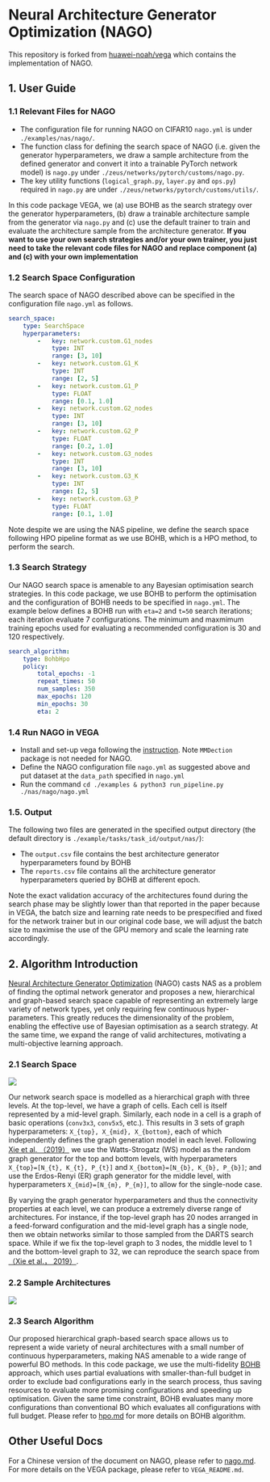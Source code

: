 # Neural Architecture Generator Optimization (NAGO)

This repository is forked from [huawei-noah/vega](https://github.com/huawei-noah/vega) which contains the implementation of NAGO.

## 1. User Guide

### 1.1 Relevant Files for NAGO
- The configuration file for running NAGO on CIFAR10 `nago.yml` is under `./examples/nas/nago/`.
- The function class for defining the search space of NAGO (i.e. given the generator hyperparameters, we draw a sample architecture from the defined generator and convert it into a trainable PyTorch network model) is `nago.py` under `./zeus/networks/pytorch/customs/nago.py`.
- The key utility functions (`logical_graph.py`, `layer.py` and `ops.py`) required in `nago.py` are under `./zeus/networks/pytorch/customs/utils/`.

In this code package VEGA, we (a) use BOHB as the search strategy over the generator hyperparameters, (b) draw a trainable architecture sample from the generator via `nago.py` and (c) use the default trainer to train and evaluate the architecture sample from the architecture generator. **If you want to use your own search strategies and/or your own trainer, you just need to take the relevant code files for NAGO and replace component (a) and (c) with your own implementation**

### 1.2 Search Space Configuration

The search space of NAGO described above can be specified in the configuration file `nago.yml` as follows.

```yaml
search_space:
    type: SearchSpace
    hyperparameters:
        -   key: network.custom.G1_nodes
            type: INT
            range: [3, 10]
        -   key: network.custom.G1_K
            type: INT
            range: [2, 5]
        -   key: network.custom.G1_P
            type: FLOAT
            range: [0.1, 1.0]
        -   key: network.custom.G2_nodes
            type: INT
            range: [3, 10]
        -   key: network.custom.G2_P
            type: FLOAT
            range: [0.2, 1.0]
        -   key: network.custom.G3_nodes
            type: INT
            range: [3, 10]
        -   key: network.custom.G3_K
            type: INT
            range: [2, 5]
        -   key: network.custom.G3_P
            type: FLOAT
            range: [0.1, 1.0]
```

Note despite we are using the NAS pipeline, we define the search space following HPO pipeline format as we use BOHB, which is a HPO method, to perform the search.

### 1.3 Search Strategy

Our NAGO search space is amenable to any Bayesian optimisation search strategies. In this code package, we use BOHB to perform the optimisation and the configuration of BOHB needs to be specified in `nago.yml`. The example below defines a BOHB run with `eta=2` and `t=50` search iterations; each iteration evaluate 7 configurations. The minimum and maxmimum training epochs used for evaluating a recommended configuration is 30 and 120 respectively.  

```yaml
search_algorithm:
    type: BohbHpo
    policy:
        total_epochs: -1
        repeat_times: 50
        num_samples: 350
        max_epochs: 120
        min_epochs: 30
        eta: 2
```

### 1.4 Run NAGO in VEGA

- Install and set-up vega following the [instruction](https://github.com/huawei-noah/vega/blob/master/docs/en/user/install.md). Note `MMDection` package is not needed for NAGO.
- Define the NAGO configuration file `nago.yml` as suggested above and put dataset at the `data_path` specified in `nago.yml`
- Run the command `cd ./examples & python3 run_pipeline.py ./nas/nago/nago.yml`

### 1.5. Output

The following two files are generated in the specified output directory (the default directory is `./example/tasks/task_id/output/nas/`):

- The `output.csv` file contains the best architecture generator hyperparameters found by BOHB
- The `reports.csv` file contains all the architecture generator hyperparameters queried by BOHB at different epoch.

Note the exact validation accuracy of the architectures found during the search phase may be slightly lower than that reported in the paper because in VEGA, the batch size and learning rate needs to be prespecified and fixed for the network trainer but in our original code base, we will adjust the batch size to maximise the use of the GPU memory and scale the learning rate accordingly.  

## 2. Algorithm Introduction

[Neural Architecture Generator Optimization](https://arxiv.org/abs/2004.01395) (NAGO) casts NAS as a problem of finding the optimal network generator and proposes a new, hierarchical and graph-based search space capable of representing an extremely large variety of network types, yet only requiring few continuous hyper-parameters. This greatly reduces the dimensionality of the problem, enabling the effective use of Bayesian optimisation as a search strategy. At the same time, we expand the range of valid architectures, motivating a multi-objective learning approach.

### 2.1 Search Space

![](./docs/en/algorithms/images/nago_WiringNAS.png)

Our network search space is modelled as a hierarchical graph with three levels. At the top-level, we have a graph of cells. Each cell is itself represented by a mid-level graph. Similarly, each node in a cell is a graph of basic operations (`conv3x3`, `conv5x5`, etc.). This results in 3 sets of graph hyperparameters:
`X_{top}, X_{mid}, X_{bottom}`, each of which independently defines the graph generation model in each level.
Following [Xie et al. （2019）](https://arxiv.org/abs/1904.01569) we use the Watts-Strogatz (WS) model as the random graph generator for the top and bottom levels, with hyperparameters `X_{top}=[N_{t}, K_{t}, P_{t}]` and  `X_{bottom}=[N_{b}, K_{b}, P_{b}]`; and use the Erdos-Renyi (ER) graph generator for the middle level, with hyperparameters `X_{mid}=[N_{m}, P_{m}]`, to allow for the single-node case.

By varying the graph generator hyperparameters and thus the connectivity properties at each level, we can produce a extremely diverse range of architectures. For instance, if the top-level graph has 20 nodes arranged in a feed-forward configuration and the mid-level graph has a single node, then we obtain networks similar to those sampled from the DARTS search space. While if we fix the top-level graph to 3 nodes, the middle level to 1 and the bottom-level graph to 32, we can reproduce the search space from [（Xie et al.， 2019）](https://arxiv.org/abs/1904.01569).

### 2.2 Sample Architectures

![](./docs/en/algorithms/images/nago_arch_samples.png)

### 2.3 Search Algorithm

Our proposed hierarchical graph-based search space allows us to represent a wide variety of neural architectures with a small number of continuous hyperparameters, making NAS amenable to a wide range of powerful BO methods. In this code package, we use the multi-fidelity [BOHB](https://arxiv.org/abs/1807.01774) approach, which uses partial evaluations with smaller-than-full budget in order to exclude bad configurations early in the search process, thus saving resources to evaluate more promising configurations and speeding up optimisation.
 Given the same time constraint, BOHB evaluates many more configurations than conventional BO which evaluates all configurations with full budget. Please refer to [hpo.md](./docs/en/algorithms/hpo.md) for more details on BOHB algorithm.

## Other Useful Docs
 For a Chinese version of the document on NAGO, please refer to [nago.md](./docs/cn/algorithms/nago.md). For more details on the VEGA package, please refer to `VEGA_README.md`. 


